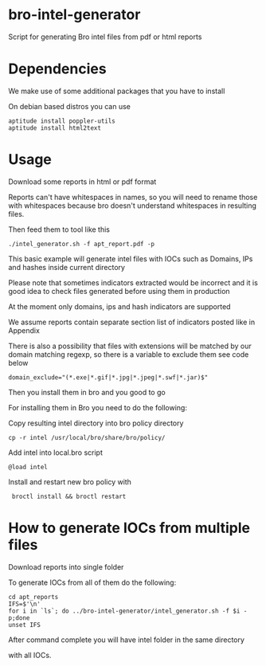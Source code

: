 bro-intel-generator
===================

Script for generating Bro intel files from pdf or html reports


# Dependencies

We make use of some additional packages that you have to install

On debian based distros you can use
```
aptitude install poppler-utils
aptitude install html2text
```

# Usage

Download some reports in html or pdf format 

Reports can't have whitespaces in names, so you will need to rename those with whitespaces
because bro doesn't understand whitespaces in resulting files.

Then feed them to tool like this
```
./intel_generator.sh -f apt_report.pdf -p
```

This basic example will generate intel files with IOCs such as Domains, IPs and hashes
inside current directory

Please note that sometimes indicators extracted would be incorrect and it is good idea to check files generated before using them in production

At the moment only domains, ips and hash indicators are supported

We assume reports contain separate section list of indicators posted like in Appendix

There is also a possibility that files with extensions will be matched by our domain matching regexp, so there is a variable to exclude them
see code below

```
domain_exclude="(*.exe|*.gif|*.jpg|*.jpeg|*.swf|*.jar)$"
```


Then you install them in bro and you good to go

For installing them in Bro you need to do the following:

Copy resulting intel directory into bro policy directory
```
cp -r intel /usr/local/bro/share/bro/policy/
```
Add intel into local.bro script
```
@load intel
``` 

Install and restart new bro policy with
```
 broctl install && broctl restart
```
# How to generate IOCs from multiple files

Download reports into single folder

To generate IOCs from all of them do the following:
```
cd apt_reports
IFS=$'\n'
for i in `ls`; do ../bro-intel-generator/intel_generator.sh -f $i -p;done
unset IFS
```

After command complete you will have intel folder in the same directory

with all IOCs.

